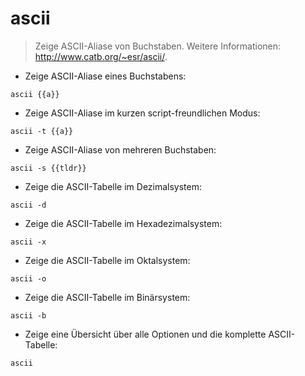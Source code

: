 # ascii

> Zeige ASCII-Aliase von Buchstaben.
> Weitere Informationen: <http://www.catb.org/~esr/ascii/>.

- Zeige ASCII-Aliase eines Buchstabens:

`ascii {{a}}`

- Zeige ASCII-Aliase im kurzen script-freundlichen Modus:

`ascii -t {{a}}`

- Zeige ASCII-Aliase von mehreren Buchstaben:

`ascii -s {{tldr}}`

- Zeige die ASCII-Tabelle im Dezimalsystem:

`ascii -d`

- Zeige die ASCII-Tabelle im Hexadezimalsystem:

`ascii -x`

- Zeige die ASCII-Tabelle im Oktalsystem:

`ascii -o`

- Zeige die ASCII-Tabelle im Binärsystem:

`ascii -b`

- Zeige eine Übersicht über alle Optionen und die komplette ASCII-Tabelle:

`ascii`
